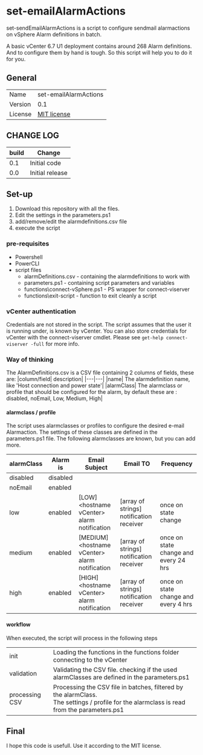 # set-emailAlarmActions

set-sendEmailAlarmActions is a script to configure sendmail alarmactions on vSphere Alarm definitions in batch.

A basic vCenter 6.7 U1 deployment contains around 268 Alarm definitions. And to configure them by hand is tough. So this script will help you to do it for you.

## General

| | |
|---|---|
|Name| set-emailAlarmActions|
|Version| 0.1|
|License| [MIT license](License)|

## CHANGE LOG

| build| Change |
|---|---|
|0.1|Initial code|
|0.0|Initial release|

## Set-up

1. Download this repository with all the files.
1. Edit the settings in the parameters.ps1
1. add/remove/edit the alarmdefinitions.csv file
1. execute the script

### pre-requisites

- Powershell
- PowerCLI
- script files
    - alarmDefinitions.csv - containing the alarmdefinitions to work with
    - parameters.ps1 - containing script parameters and variables
    - functions\connect-vSphere.ps1 - PS wrapper for connect-viserver
    - functions\exit-script - function to exit cleanly a script

### vCenter authentication

Credentials are not stored in the script. The script assumes that the user it is running under, is known by vCenter.
You can also store credentials for vCenter with the connect-viserver cmdlet. Please see ```get-help connect-viserver -full``` for more info.

### Way of thinking

The AlarmDefinitions.csv is a CSV file containing 2 columns of fields, these are:
|column/field| description|
|---|---|
|name| The alarmdefinition name, like 'Host connection and power state'|
|alarmClass| The alarmclass or profile that should be configured for the alarm, by default these are : disabled, noEmail, Low, Medium, High|

#### alarmclass / profile

The script uses alarmclasses or profiles to configure the desired e-mail Alarmaction. The settings of these classes are defined in the parameters.ps1 file. The following alarmclasses are known, but you can add more.

|alarmClass | Alarm is | Email Subject | Email TO | Frequency |
|---|---|---|---|---|
|disabled|disabled
|noEmail|enabled|
|low|enabled|[LOW] \<hostname vCenter\> alarm notification| [array of strings] notification receiver| once on state change|
|medium|enabled|[MEDIUM] \<hostname vCenter\> alarm notification| [array of strings] notification receiver| once on state change and every 24 hrs|
|high|enabled|[HIGH] \<hostname vCenter\> alarm notification| [array of strings] notification receiver| once on state change and every 4 hrs|

#### workflow

When executed, the script will process in the following steps

| | |
|---|---|
| init | Loading the functions in the functions folder<br>connecting to the vCenter
|validation| Validating the CSV file. checking if the used alarmClasses are defined in the parameters.ps1
|processing CSV| Processing the CSV file in batches, filtered by the alarmClass.<br> The settings / profile for the alarmclass is read from the parameters.ps1

## Final

I hope this code is usefull. Use it according to the MIT license.